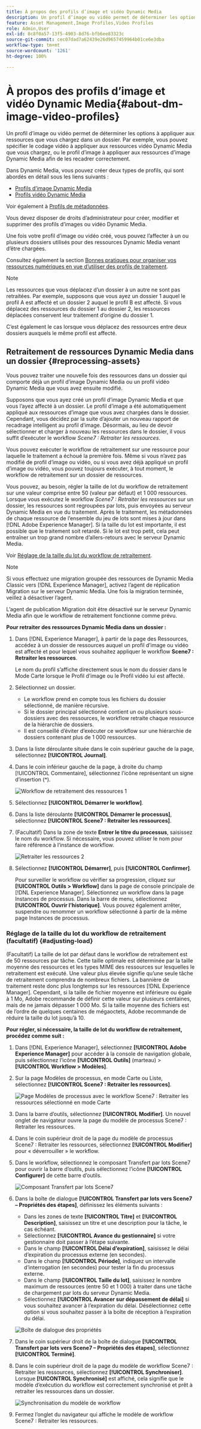 ```yaml
---
title: À propos des profils d’image et vidéo Dynamic Media
description: Un profil d’image ou vidéo permet de déterminer les options à appliquer aux ressources que vous chargez dans un dossier. Par exemple, vous pouvez spécifier le codage vidéo à appliquer aux ressources vidéo Dynamic Media que vous chargez, ou le profil d’image à appliquer aux ressources d’image Dynamic Media afin de les recadrer correctement.
feature: Asset Management,Image Profiles,Video Profiles
role: Admin,User
exl-id: 8c8f0a57-13f5-4903-8d76-bfb6ee83323c
source-git-commit: cec07dad7a62439e26d9657459964b01ce6e3dba
workflow-type: tm+mt
source-wordcount: '1261'
ht-degree: 100%

---
```


# À propos des profils d’image et vidéo Dynamic Media{#about-dm-image-video-profiles}

Un profil d’image ou vidéo permet de déterminer les options à appliquer aux ressources que vous chargez dans un dossier. Par exemple, vous pouvez spécifier le codage vidéo à appliquer aux ressources vidéo Dynamic Media que vous chargez, ou le profil d’image à appliquer aux ressources d’image Dynamic Media afin de les recadrer correctement.

Dans Dynamic Media, vous pouvez créer deux types de profils, qui sont abordés en détail sous les liens suivants :

* [Profils d’image Dynamic Media](/help/assets/dynamic-media/image-profiles.md)
* [Profils vidéo Dynamic Media](/help/assets/dynamic-media/video-profiles.md)

Voir également à [Profils de métadonnées](/help/assets/metadata-profiles.md).

Vous devez disposer de droits d’administrateur pour créer, modifier et supprimer des profils d’images ou vidéo Dynamic Media.

Une fois votre profil d’image ou vidéo créé, vous pouvez l’affecter à un ou plusieurs dossiers utilisés pour des ressources Dynamic Media venant d’être chargées.

Consultez également la section [Bonnes pratiques pour organiser vos ressources numériques en vue d’utiliser des profils de traitement](/help/assets/organize-assets.md).


>[!NOTE]
>
>Les ressources que vous déplacez d’un dossier à un autre ne sont pas retraitées. Par exemple, supposons que vous ayez un dossier 1 auquel le profil A est affecté et un dossier 2 auquel le profil B est affecté. Si vous déplacez des ressources du dossier 1 au dossier 2, les ressources déplacées conservent leur traitement d’origine du dossier 1.
>
>C’est également le cas lorsque vous déplacez des ressources entre deux dossiers auxquels le même profil est affecté.

## Retraitement de ressources Dynamic Media dans un dossier {#reprocessing-assets}

Vous pouvez traiter une nouvelle fois des ressources dans un dossier qui comporte déjà un profil d’image Dynamic Media ou un profil vidéo Dynamic Media que vous avez ensuite modifié.

Supposons que vous ayez créé un profil d’image Dynamic Media et que vous l’ayez affecté à un dossier. Le profil d’image a été automatiquement appliqué aux ressources d’image que vous avez chargées dans le dossier. Cependant, vous décidez par la suite d’ajouter un nouveau rapport de recadrage intelligent au profil d’image. Désormais, au lieu de devoir sélectionner et charger à nouveau les ressources dans le dossier, il vous suffit d’exécuter le workflow *Scene7 : Retraiter les ressources*.

Vous pouvez exécuter le workflow de retraitement sur une ressource pour laquelle le traitement a échoué la première fois. Même si vous n’avez pas modifié de profil d’image ou vidéo, ou si vous avez déjà appliqué un profil d’image ou vidéo, vous pouvez toujours exécuter, à tout moment, le workflow de retraitement sur un dossier de ressources.

Vous pouvez, au besoin, régler la taille de lot du workflow de retraitement sur une valeur comprise entre 50 (valeur par défaut) et 1 000 ressources. Lorsque vous exécutez le workflow _Scene7 : Retraiter les ressources_ sur un dossier, les ressources sont regroupées par lots, puis envoyées au serveur Dynamic Media en vue du traitement. Après le traitement, les métadonnées de chaque ressource de l’ensemble du jeu de lots sont mises à jour dans [!DNL Adobe Experience Manager]. Si la taille du lot est importante, il est possible que le traitement soit retardé. Si le lot est trop petit, cela peut entraîner un trop grand nombre d’allers-retours avec le serveur Dynamic Media.

Voir [Réglage de la taille du lot du workflow de retraitement](#adjusting-load).

>[!NOTE]
>
>Si vous effectuez une migration groupée des ressources de Dynamic Media Classic vers [!DNL Experience Manager], activez l’agent de réplication Migration sur le serveur Dynamic Media. Une fois la migration terminée, veillez à désactiver l’agent.
>
>L’agent de publication Migration doit être désactivé sur le serveur Dynamic Media afin que le workflow de retraitement fonctionne comme prévu.

<!-- LEAVE IN PLACE, MAY BE USED IN THE FUTURE

Batch size is the number of assets that are amalgamated into a single IPS (Dynamic Media’s Image Production System) job. When you run the Scene7: Reprocess Assets workflow, the job is triggered on IPS. The number of IPS jobs that are triggered is based on the total number of assets in the folder, divided by the batch size. For example, suppose you had a folder with 150 assets and a batch size of 50. In this case, three IPS jobs are triggered. The assets are updated when the entire batch size (50 in our example) is processed in IPS. The job then moves onto the next IPS job and so on until complete. If you increase the batch size, you may notice a longer delay with assets getting updated. 

-->

**Pour retraiter des ressources Dynamic Media dans un dossier :**

1. Dans [!DNL Experience Manager], à partir de la page des Ressources, accédez à un dossier de ressources auquel un profil d’image ou vidéo est affecté et pour lequel vous souhaitez appliquer le workflow **Scene7 : Retraiter les ressources**.

   Le nom du profil s’affiche directement sous le nom du dossier dans le Mode Carte lorsque le Profil d’image ou le Profil vidéo lui est affecté.

1. Sélectionnez un dossier.

   * Le workflow prend en compte tous les fichiers du dossier sélectionné, de manière récursive.
   * Si le dossier principal sélectionné contient un ou plusieurs sous-dossiers avec des ressources, le workflow retraite chaque ressource de la hiérarchie de dossiers.
   * Il est conseillé d’éviter d’exécuter ce workflow sur une hiérarchie de dossiers contenant plus de 1 000 ressources.

1. Dans la liste déroulante située dans le coin supérieur gauche de la page, sélectionnez **[!UICONTROL Journal]**.
1. Dans le coin inférieur gauche de la page, à droite du champ [!UICONTROL Commentaire], sélectionnez l’icône représentant un signe d’insertion (**^**).

   ![Workflow de retraitement des ressources 1](/help/assets/dynamic-media/assets/reprocess-assets1.png)

1. Sélectionnez **[!UICONTROL Démarrer le workflow]**.
1. Dans la liste déroulante **[!UICONTROL Démarrer le processus]**, sélectionnez **[!UICONTROL Scene7 : Retraiter les ressources]**.
1. (Facultatif) Dans la zone de texte **Entrer le titre du processus**, saisissez le nom du workflow. Si nécessaire, vous pouvez utiliser le nom pour faire référence à l’instance de workflow.

   ![Retraiter les ressources 2](/help/assets/dynamic-media/assets/reprocess-assets2.png)

1. Sélectionnez **[!UICONTROL Démarrer]**, puis **[!UICONTROL Confirmer]**.

   Pour surveiller le workflow ou vérifier sa progression, cliquez sur **[!UICONTROL Outils > Workflow]** dans la page de console principale de [!DNL Experience Manager]. Sélectionnez un workflow dans la page Instances de processus. Dans la barre de menu, sélectionnez **[!UICONTROL Ouvrir l’historique]**. Vous pouvez également arrêter, suspendre ou renommer un workflow sélectionné à partir de la même page Instances de processus.

### Réglage de la taille du lot du workflow de retraitement (facultatif) {#adjusting-load}

(Facultatif) La taille de lot par défaut dans le workflow de retraitement est de 50 ressources par tâche. Cette taille optimale est déterminée par la taille moyenne des ressources et les types MIME des ressources sur lesquelles le retraitement est exécuté. Une valeur plus élevée signifie qu’une seule tâche de retraitement comprendra de nombreux fichiers. La bannière de traitement reste donc plus longtemps sur les ressources [!DNL Experience Manager]. Cependant, si la taille de fichier moyenne est inférieure ou égale à 1 Mo, Adobe recommande de définir cette valeur sur plusieurs centaines, mais de ne jamais dépasser 1 000 Mo. Si la taille moyenne des fichiers est de l’ordre de quelques centaines de mégaoctets, Adobe recommande de réduire la taille du lot jusqu’à 10.

**Pour régler, si nécessaire, la taille de lot du workflow de retraitement, procédez comme suit :**

1. Dans [!DNL Experience Manager], sélectionnez **[!UICONTROL Adobe Experience Manager]** pour accéder à la console de navigation globale, puis sélectionnez l’icône **[!UICONTROL Outils]** (marteau) > **[!UICONTROL Workflow > Modèles]**.
1. Sur la page Modèles de processus, en mode Carte ou Liste, sélectionnez **[!UICONTROL Scene7 : Retraiter les ressources]**.

   ![Page Modèles de processus avec le workflow Scene7 : Retraiter les ressources sélectionné en mode Carte](/help/assets/dynamic-media/assets/reprocess-assets7.png)

1. Dans la barre d’outils, sélectionnez **[!UICONTROL Modifier]**. Un nouvel onglet de navigateur ouvre la page du modèle de processus Scene7 : Retraiter les ressources.
1. Dans le coin supérieur droit de la page du modèle de processus Scene7 : Retraiter les ressources, sélectionnez **[!UICONTROL Modifier]** pour « déverrouiller » le workflow.
1. Dans le workflow, sélectionnez le composant Transfert par lots Scene7 pour ouvrir la barre d’outils, puis sélectionnez l’icône **[!UICONTROL Configurer]** de cette barre d’outils.

   ![Composant Transfert par lots Scene7](/help/assets/dynamic-media/assets/reprocess-assets8.png)

1. Dans la boîte de dialogue **[!UICONTROL Transfert par lots vers Scene7 – Propriétés des étapes]**, définissez les éléments suivants :
   * Dans les zones de texte **[!UICONTROL Titre]** et **[!UICONTROL Description]**, saisissez un titre et une description pour la tâche, le cas échéant.
   * Sélectionnez **[!UICONTROL Avance du gestionnaire]** si votre gestionnaire doit passer à l’étape suivante.
   * Dans le champ **[!UICONTROL Délai d’expiration]**, saisissez le délai d’expiration du processus externe (en secondes).
   * Dans le champ **[!UICONTROL Période]**, indiquez un intervalle d’interrogation (en secondes) pour tester la fin du processus externe.
   * Dans le champ **[!UICONTROL Taille du lot]**, saisissez le nombre maximum de ressources (entre 50 et 1 000) à traiter dans une tâche de chargement par lots du serveur Dynamic Media.
   * Sélectionnez **[!UICONTROL Avancer sur dépassement de délai]** si vous souhaitez avancer à l’expiration du délai. Désélectionnez cette option si vous souhaitez passer à la boîte de réception à l’expiration du délai.

   ![Boîte de dialogue des propriétés](/help/assets/dynamic-media/assets/reprocess-assets3.png)

1. Dans le coin supérieur droit de la boîte de dialogue **[!UICONTROL Transfert par lots vers Scene7 – Propriétés des étapes]**, sélectionnez **[!UICONTROL Terminé]**.

1. Dans le coin supérieur droit de la page du modèle de workflow Scene7 : Retraiter les ressources, sélectionnez **[!UICONTROL Synchroniser]**. Lorsque **[!UICONTROL Synchronisé]** est affiché, cela signifie que le modèle d’exécution du workflow est correctement synchronisé et prêt à retraiter les ressources dans un dossier.

   ![Synchronisation du modèle de workflow](/help/assets/dynamic-media/assets/reprocess-assets1.png)

1. Fermez l’onglet du navigateur qui affiche le modèle de workflow Scene7 : Retraiter les ressources.

<!-- MAY BE NEEDED IN THE FUTURE

1. Return to the browser tab that has the open Workflow Models page, then press **Esc** to exit the selection.
1. In the upper-left corner of the page, select **[!UICONTROL Adobe Experience Manager]** to access the global navigation console, then select the **[!UICONTROL Tools]** (hammer) icon > **[!UICONTROL General > CRXDE Lite]**.
1. In the folder tree on the left side of the CRXDE Lite page, navigate to the following location:

   `/conf/global/settings/workflow/models/scene7_reprocess_assets/jcr:content/flow/reprocess/metaData`

   ![CRXDE Lite](/help/security/assets/workflow-models9.png)

1. On the right side of the CRXDE Lite page, in the lower portion, enter the following name, type, and value in its respective field:
    * **[!UICONTROL Name]**: `reprocess-batch-size`
    * **[!UICONTROL Type]**: `Long`
    * **[!UICONTROL Value]**: enter a default value (50-1000) for the batch size
1. In the lower-right corner, select **[!UICONTROL Add]**. The new property appears as the following:

    ![Saving the new property](/help/security/assets/workflow-models10.png)

1. On the menu bar of the CRXDE Lite page, select **[!UICONTROL Save All]**.
1. In the upper-left corner of the page, select **[!UICONTROL CRXDE Lite]** to return to the main Experience Manager console
1. Repeat steps 1-7 to re-synchronize the new batch size to the Scene7: Reprocess Assets workflow model.

-->
